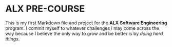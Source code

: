 # ALX PRE-COURSE

This is my first Markdown file and project for the **ALX Software Engineering** program. I commit myself to whatever challenges i may come across the way because I believe the only way to grow and be better is by *doing hard things*.